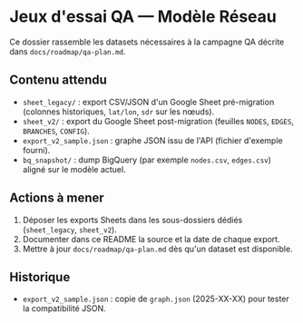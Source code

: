 # Jeux d'essai QA — Modèle Réseau

Ce dossier rassemble les datasets nécessaires à la campagne QA décrite dans `docs/roadmap/qa-plan.md`.

## Contenu attendu
- `sheet_legacy/` : export CSV/JSON d'un Google Sheet pré-migration (colonnes historiques, `lat/lon`, `sdr` sur les nœuds).
- `sheet_v2/` : export du Google Sheet post-migration (feuilles `NODES`, `EDGES`, `BRANCHES`, `CONFIG`).
- `export_v2_sample.json` : graphe JSON issu de l'API (fichier d'exemple fourni).
- `bq_snapshot/` : dump BigQuery (par exemple `nodes.csv`, `edges.csv`) aligné sur le modèle actuel.

## Actions à mener
1. Déposer les exports Sheets dans les sous-dossiers dédiés (`sheet_legacy`, `sheet_v2`).
2. Documenter dans ce README la source et la date de chaque export.
3. Mettre à jour `docs/roadmap/qa-plan.md` dès qu'un dataset est disponible.

## Historique
- `export_v2_sample.json` : copie de `graph.json` (2025-XX-XX) pour tester la compatibilité JSON.
